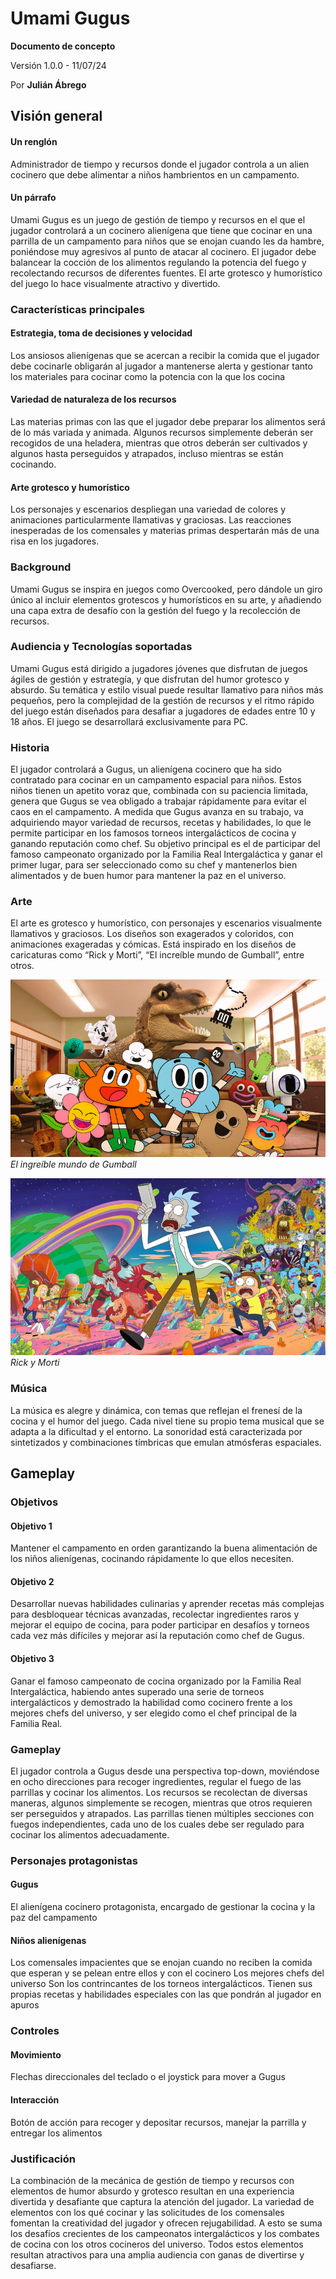
# Umami Gugus
**Documento de concepto**

Versión 1.0.0 - 11/07/24

Por **Julián Ábrego**



## Visión general

#### Un renglón
Administrador de tiempo y recursos donde el jugador controla a un alien cocinero que debe alimentar a niños hambrientos en un campamento.

#### Un párrafo
Umami Gugus es un juego de gestión de tiempo y recursos en el que el jugador controlará a un cocinero alienígena que tiene que cocinar en una parrilla de un campamento para niños que se enojan cuando les da hambre, poniéndose muy agresivos al punto de atacar al cocinero. El jugador debe balancear la cocción de los alimentos regulando la potencia del fuego y recolectando recursos de diferentes fuentes. El arte grotesco y humorístico del juego lo hace visualmente atractivo y divertido.

### Características principales

#### Estrategia, toma de decisiones y velocidad
Los ansiosos alienígenas que se acercan a recibir la comida que el jugador debe cocinarle obligarán al jugador a mantenerse alerta y gestionar tanto los materiales para cocinar como la potencia con la que los cocina

#### Variedad de naturaleza de los recursos
Las materias primas con las que el jugador debe preparar los alimentos será de lo más variada y animada. Algunos recursos simplemente deberán ser recogidos de una heladera, mientras que otros deberán ser cultivados y algunos hasta perseguidos y atrapados, incluso mientras se están cocinando.

#### Arte grotesco y humorístico
Los personajes y escenarios despliegan una variedad de colores y animaciones particularmente llamativas y graciosas. Las reacciones inesperadas de los comensales y materias primas despertarán más de una risa en los jugadores.

### Background
Umami Gugus se inspira en juegos como Overcooked, pero dándole un giro único al incluir elementos grotescos y humorísticos en su arte, y añadiendo una capa extra de desafío con la gestión del fuego y la recolección de recursos.

### Audiencia y Tecnologías soportadas
Umami Gugus está dirigido a jugadores jóvenes que disfrutan de juegos ágiles de gestión y estrategía, y que disfrutan del humor grotesco y absurdo. Su temática y estilo visual puede resultar llamativo para niños más pequeños, pero la complejidad de la gestión de recursos y el ritmo rápido del juego están diseñados para desafiar a jugadores de edades entre 10 y 18 años.
El juego se desarrollará exclusivamente para PC.

### Historia
El jugador controlará a Gugus, un alienígena cocinero que ha sido contratado para cocinar en un campamento espacial para niños. Estos niños tienen un apetito voraz que, combinada con su paciencia limitada, genera que Gugus se vea obligado a trabajar rápidamente para evitar el caos en el campamento. A medida que Gugus avanza en su trabajo, va adquiriendo mayor variedad de recursos, recetas y habilidades, lo que le permite participar en los famosos torneos intergalácticos de cocina y ganando reputación como chef. Su objetivo principal es el de participar del famoso campeonato organizado por la Familia Real Intergaláctica y ganar el primer lugar, para ser seleccionado como su chef y mantenerlos bien alimentados y de buen humor para mantener la paz en el universo.

### Arte
El arte es grotesco y humorístico, con personajes y escenarios visualmente llamativos y graciosos. Los diseños son exagerados y coloridos, con animaciones exageradas y cómicas. Está inspirado en los diseños de caricaturas como “Rick y Morti”, “El increíble mundo de Gumball”, entre otros.

![El ingreíble mundo de Gumball](./resources/gumball.png)
*El ingreíble mundo de Gumball*

![Rick y Morti](./resources/rick_y_morti.png)
*Rick y Morti*

### Música
La música es alegre y dinámica, con temas que reflejan el frenesí de la cocina y el humor del juego. Cada nivel tiene su propio tema musical que se adapta a la dificultad y el entorno. La sonoridad está caracterizada por sintetizados y combinaciones tímbricas que emulan atmósferas espaciales.

## Gameplay

### Objetivos

#### Objetivo 1
Mantener el campamento en orden garantizando la buena alimentación de los niños alienígenas, cocinando rápidamente lo que ellos necesiten. 

#### Objetivo 2
Desarrollar nuevas habilidades culinarias y aprender recetas más complejas para desbloquear técnicas avanzadas, recolectar ingredientes raros y mejorar el equipo de cocina, para poder participar en desafíos y torneos cada vez más difíciles y mejorar así la reputación como chef de Gugus.

#### Objetivo 3
Ganar el famoso campeonato de cocina organizado por la Familia Real Intergaláctica, habiendo antes superado una serie de torneos intergalácticos y demostrado la habilidad como cocinero frente a los mejores chefs del universo, y ser elegido como el chef principal de la Familia Real.

### Gameplay
El jugador controla a Gugus desde una perspectiva top-down, moviéndose en ocho direcciones para recoger ingredientes, regular el fuego de las parrillas y cocinar los alimentos. Los recursos se recolectan de diversas maneras, algunos simplemente se recogen, mientras que otros requieren ser perseguidos y atrapados. Las parrillas tienen múltiples secciones con fuegos independientes, cada uno de los cuales debe ser regulado para cocinar los alimentos adecuadamente.

### Personajes protagonistas 
#### Gugus
El alienígena cocinero protagonista, encargado de gestionar la cocina y la paz del campamento

#### Niños alienígenas
Los comensales impacientes que se enojan cuando no reciben la comida que esperan y se pelean entre ellos y con el cocinero
Los mejores chefs del universo
Son los contrincantes de los torneos intergalácticos. Tienen sus propias recetas y habilidades especiales con las que pondrán al jugador en apuros

### Controles
#### Movimiento
Flechas direccionales del teclado o el joystick para mover a Gugus

#### Interacción
Botón de acción para recoger y depositar recursos, manejar la parrilla y entregar los alimentos

### Justificación
La combinación de la mecánica de gestión de tiempo y recursos con elementos de humor absurdo y grotesco resultan en una experiencia divertida y desafiante que captura la atención del jugador. La variedad de elementos con los qué cocinar y las solicitudes de los comensales fomentan la creatividad del jugador y ofrecen rejugabilidad. A esto se suma los desafíos crecientes de los campeonatos intergalácticos y los combates de cocina con los otros cocineros del universo. Todos estos elementos resultan atractivos para una amplia audiencia con ganas de divertirse y desafiarse. 
